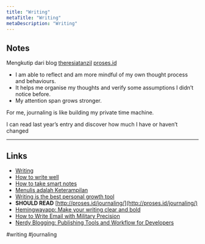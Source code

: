 ```yaml
---
title: "Writing"
metaTitle: "Writing"
metaDescription: "Writing"
---
```


## Notes

Mengkutip dari blog [theresiatanzil](https://twitter.com/theresiatanzil) [proses.id](http://proses.id/journaling/)

- I am able to reflect and am more mindful of my own thought process and behaviours.
- It helps me organise my thoughts and verify some assumptions I didn’t notice before.
- My attention span grows stronger.

For me, journaling is like building my private time machine.

I can read last year’s entry and discover how much I have or haven’t changed

---

## Links

- [Writing](https://wiki.nikitavoloboev.xyz/writing)
- [How to write well](http://proses.id/how-to-write-well/)
- [How to take smart notes](https://www.lesswrong.com/posts/T382CLwAjsy3fmecf/how-to-take-smart-notes-ahrens-2017)
- [Menulis adalah Keterampilan](https://faultable.dev/menulis-adalah-keterampilan/)
- [Writing is the best personal growth tool](https://nesslabs.com/mindframing-writing-personal-growth)
- **SHOULD READ** [http://proses.id/journaling/](http://proses.id/journaling/)
- [Hemingwayapp: Make your writing clear and bold](http://www.hemingwayapp.com/)
- [How to Write Email with Military Precision](https://hbr.org/2016/11/how-to-write-email-with-military-precision)
- [Nerdy Blogging: Publishing Tools and Workflow for Developers](https://medium.com/@theresiatanzil/nerdy-blogging-publishing-tools-and-workflow-for-developers-89b8e3f9dde7)

#writing #journaling
